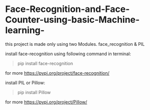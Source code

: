 # Face-Recognition-and-Face-Counter-using-basic-Machine-learning-
this project is made only using two Modules. face_recognition &amp; PIL

install face-recognition using following command in terminal:
>pip install face-recognition

for more https://pypi.org/project/face-recognition/

install PIL or Pillow:

>pip install Pillow

for more https://pypi.org/project/Pillow/

